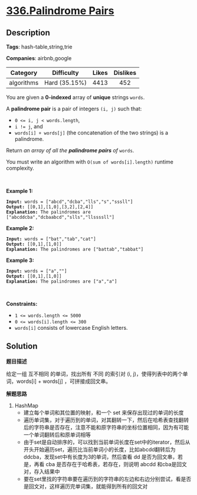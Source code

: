# [336.Palindrome Pairs](https://leetcode.com/problems/palindrome-pairs/description/)

## Description

**Tags**: hash-table,string,trie

**Companies**: airbnb,google

| Category | Difficulty | Likes | Dislikes |
| :------: | :--------: | :---: | :------: |
| algorithms | Hard (35.15%) | 4413 | 452 |

<p>You are given a <strong>0-indexed</strong> array of <strong>unique</strong> strings <code>words</code>.</p>
<p>A <strong>palindrome pair</strong> is a pair of integers <code>(i, j)</code> such that:</p>
<ul>
  <li><code>0 &lt;= i, j &lt; words.length</code>,</li>
  <li><code>i != j</code>, and</li>
  <li><code>words[i] + words[j]</code> (the concatenation of the two strings) is a <span data-keyword="palindrome-string">palindrome</span>.</li>
</ul>
<p>Return <em>an array of all the <strong>palindrome pairs</strong> of </em><code>words</code>.</p>
<p>You must write an algorithm with&nbsp;<code>O(sum of words[i].length)</code>&nbsp;runtime complexity.</p>
<p>&nbsp;</p>
<p><strong class="example">Example 1:</strong></p>
<pre><code><strong>Input:</strong> words = [&quot;abcd&quot;,&quot;dcba&quot;,&quot;lls&quot;,&quot;s&quot;,&quot;sssll&quot;]
<strong>Output:</strong> [[0,1],[1,0],[3,2],[2,4]]
<strong>Explanation:</strong> The palindromes are [&quot;abcddcba&quot;,&quot;dcbaabcd&quot;,&quot;slls&quot;,&quot;llssssll&quot;]</code></pre>
<p><strong class="example">Example 2:</strong></p>
<pre><code><strong>Input:</strong> words = [&quot;bat&quot;,&quot;tab&quot;,&quot;cat&quot;]
<strong>Output:</strong> [[0,1],[1,0]]
<strong>Explanation:</strong> The palindromes are [&quot;battab&quot;,&quot;tabbat&quot;]</code></pre>
<p><strong class="example">Example 3:</strong></p>
<pre><code><strong>Input:</strong> words = [&quot;a&quot;,&quot;&quot;]
<strong>Output:</strong> [[0,1],[1,0]]
<strong>Explanation:</strong> The palindromes are [&quot;a&quot;,&quot;a&quot;]</code></pre>
<p>&nbsp;</p>
<p><strong>Constraints:</strong></p>
<ul>
  <li><code>1 &lt;= words.length &lt;= 5000</code></li>
  <li><code>0 &lt;= words[i].length &lt;= 300</code></li>
  <li><code>words[i]</code> consists of lowercase English letters.</li>
</ul>

## Solution

**题目描述**

给定一组 互不相同 的单词，找出所有 不同 的索引对 (i, j)，使得列表中的两个单词，words[i] + words[j] ，可拼接成回文串。

**解题思路**

1. HashMap
   - 建立每个单词和其位置的映射，和一个 set 来保存出现过的单词的长度
   - 遍历单词集，对于遍历到的单词，对其翻转一下，然后在哈希表查找翻转后的字符串是否存在，注意不能和原字符串的坐标位置相同，因为有可能一个单词翻转后和原单词相等
   - 由于set是自动排序的，可以找到当前单词长度在set中的iterator，然后从开头开始遍历set，遍历比当前单词小的长度，比如abcdd翻转后为ddcba，发现set中有长度为3的单词，然后查看 dd 是否为回文串，若是，再看 cba 是否存在于哈希表，若存在，则说明 abcdd 和cba是回文对，存入结果中
   - 要在set里找的字符串要在遍历到的字符串的左边和右边分别尝试，看是否是回文对，这样遍历完单词集，就能得到所有的回文对

